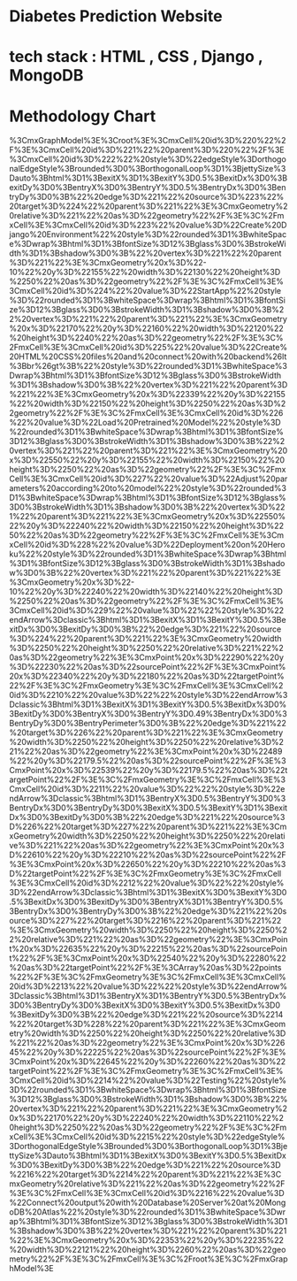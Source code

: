 # Diabetes Prediction Website
# tech stack : HTML , CSS , Django , MongoDB
# Methodology Chart
%3CmxGraphModel%3E%3Croot%3E%3CmxCell%20id%3D%220%22%2F%3E%3CmxCell%20id%3D%221%22%20parent%3D%220%22%2F%3E%3CmxCell%20id%3D%222%22%20style%3D%22edgeStyle%3DorthogonalEdgeStyle%3Brounded%3D0%3BorthogonalLoop%3D1%3BjettySize%3Dauto%3Bhtml%3D1%3BexitX%3D1%3BexitY%3D0.5%3BexitDx%3D0%3BexitDy%3D0%3BentryX%3D0%3BentryY%3D0.5%3BentryDx%3D0%3BentryDy%3D0%3B%22%20edge%3D%221%22%20source%3D%223%22%20target%3D%224%22%20parent%3D%221%22%3E%3CmxGeometry%20relative%3D%221%22%20as%3D%22geometry%22%2F%3E%3C%2FmxCell%3E%3CmxCell%20id%3D%223%22%20value%3D%22Create%20Django%20Environment%22%20style%3D%22rounded%3D1%3BwhiteSpace%3Dwrap%3Bhtml%3D1%3BfontSize%3D12%3Bglass%3D0%3BstrokeWidth%3D1%3Bshadow%3D0%3B%22%20vertex%3D%221%22%20parent%3D%221%22%3E%3CmxGeometry%20x%3D%22-10%22%20y%3D%22155%22%20width%3D%22130%22%20height%3D%2250%22%20as%3D%22geometry%22%2F%3E%3C%2FmxCell%3E%3CmxCell%20id%3D%224%22%20value%3D%22StartApp%22%20style%3D%22rounded%3D1%3BwhiteSpace%3Dwrap%3Bhtml%3D1%3BfontSize%3D12%3Bglass%3D0%3BstrokeWidth%3D1%3Bshadow%3D0%3B%22%20vertex%3D%221%22%20parent%3D%221%22%3E%3CmxGeometry%20x%3D%22170%22%20y%3D%22160%22%20width%3D%22120%22%20height%3D%2240%22%20as%3D%22geometry%22%2F%3E%3C%2FmxCell%3E%3CmxCell%20id%3D%225%22%20value%3D%22Create%20HTML%20CSS%20files%20and%20connect%20with%20backend%26lt%3Bbr%26gt%3B%22%20style%3D%22rounded%3D1%3BwhiteSpace%3Dwrap%3Bhtml%3D1%3BfontSize%3D12%3Bglass%3D0%3BstrokeWidth%3D1%3Bshadow%3D0%3B%22%20vertex%3D%221%22%20parent%3D%221%22%3E%3CmxGeometry%20x%3D%22339%22%20y%3D%22155%22%20width%3D%22150%22%20height%3D%2250%22%20as%3D%22geometry%22%2F%3E%3C%2FmxCell%3E%3CmxCell%20id%3D%226%22%20value%3D%22Load%20Pretrained%20Model%22%20style%3D%22rounded%3D1%3BwhiteSpace%3Dwrap%3Bhtml%3D1%3BfontSize%3D12%3Bglass%3D0%3BstrokeWidth%3D1%3Bshadow%3D0%3B%22%20vertex%3D%221%22%20parent%3D%221%22%3E%3CmxGeometry%20x%3D%22550%22%20y%3D%22155%22%20width%3D%22150%22%20height%3D%2250%22%20as%3D%22geometry%22%2F%3E%3C%2FmxCell%3E%3CmxCell%20id%3D%227%22%20value%3D%22Adjust%20parameters%20according%20to%20model%22%20style%3D%22rounded%3D1%3BwhiteSpace%3Dwrap%3Bhtml%3D1%3BfontSize%3D12%3Bglass%3D0%3BstrokeWidth%3D1%3Bshadow%3D0%3B%22%20vertex%3D%221%22%20parent%3D%221%22%3E%3CmxGeometry%20x%3D%22550%22%20y%3D%22240%22%20width%3D%22150%22%20height%3D%2250%22%20as%3D%22geometry%22%2F%3E%3C%2FmxCell%3E%3CmxCell%20id%3D%228%22%20value%3D%22Deployment%20on%20Heroku%22%20style%3D%22rounded%3D1%3BwhiteSpace%3Dwrap%3Bhtml%3D1%3BfontSize%3D12%3Bglass%3D0%3BstrokeWidth%3D1%3Bshadow%3D0%3B%22%20vertex%3D%221%22%20parent%3D%221%22%3E%3CmxGeometry%20x%3D%22-10%22%20y%3D%22240%22%20width%3D%22140%22%20height%3D%2250%22%20as%3D%22geometry%22%2F%3E%3C%2FmxCell%3E%3CmxCell%20id%3D%229%22%20value%3D%22%22%20style%3D%22endArrow%3Dclassic%3Bhtml%3D1%3BexitX%3D1%3BexitY%3D0.5%3BexitDx%3D0%3BexitDy%3D0%3B%22%20edge%3D%221%22%20source%3D%224%22%20parent%3D%221%22%3E%3CmxGeometry%20width%3D%2250%22%20height%3D%2250%22%20relative%3D%221%22%20as%3D%22geometry%22%3E%3CmxPoint%20x%3D%22290%22%20y%3D%22230%22%20as%3D%22sourcePoint%22%2F%3E%3CmxPoint%20x%3D%22340%22%20y%3D%22180%22%20as%3D%22targetPoint%22%2F%3E%3C%2FmxGeometry%3E%3C%2FmxCell%3E%3CmxCell%20id%3D%2210%22%20value%3D%22%22%20style%3D%22endArrow%3Dclassic%3Bhtml%3D1%3BexitX%3D1%3BexitY%3D0.5%3BexitDx%3D0%3BexitDy%3D0%3BentryX%3D0%3BentryY%3D0.49%3BentryDx%3D0%3BentryDy%3D0%3BentryPerimeter%3D0%3B%22%20edge%3D%221%22%20target%3D%226%22%20parent%3D%221%22%3E%3CmxGeometry%20width%3D%2250%22%20height%3D%2250%22%20relative%3D%221%22%20as%3D%22geometry%22%3E%3CmxPoint%20x%3D%22489%22%20y%3D%22179.5%22%20as%3D%22sourcePoint%22%2F%3E%3CmxPoint%20x%3D%22539%22%20y%3D%22179.5%22%20as%3D%22targetPoint%22%2F%3E%3C%2FmxGeometry%3E%3C%2FmxCell%3E%3CmxCell%20id%3D%2211%22%20value%3D%22%22%20style%3D%22endArrow%3Dclassic%3Bhtml%3D1%3BentryX%3D0.5%3BentryY%3D0%3BentryDx%3D0%3BentryDy%3D0%3BexitX%3D0.5%3BexitY%3D1%3BexitDx%3D0%3BexitDy%3D0%3B%22%20edge%3D%221%22%20source%3D%226%22%20target%3D%227%22%20parent%3D%221%22%3E%3CmxGeometry%20width%3D%2250%22%20height%3D%2250%22%20relative%3D%221%22%20as%3D%22geometry%22%3E%3CmxPoint%20x%3D%22610%22%20y%3D%22210%22%20as%3D%22sourcePoint%22%2F%3E%3CmxPoint%20x%3D%22650%22%20y%3D%22210%22%20as%3D%22targetPoint%22%2F%3E%3C%2FmxGeometry%3E%3C%2FmxCell%3E%3CmxCell%20id%3D%2212%22%20value%3D%22%22%20style%3D%22endArrow%3Dclassic%3Bhtml%3D1%3BexitX%3D0%3BexitY%3D0.5%3BexitDx%3D0%3BexitDy%3D0%3BentryX%3D1%3BentryY%3D0.5%3BentryDx%3D0%3BentryDy%3D0%3B%22%20edge%3D%221%22%20source%3D%227%22%20target%3D%2216%22%20parent%3D%221%22%3E%3CmxGeometry%20width%3D%2250%22%20height%3D%2250%22%20relative%3D%221%22%20as%3D%22geometry%22%3E%3CmxPoint%20x%3D%22635%22%20y%3D%22215%22%20as%3D%22sourcePoint%22%2F%3E%3CmxPoint%20x%3D%22540%22%20y%3D%22280%22%20as%3D%22targetPoint%22%2F%3E%3CArray%20as%3D%22points%22%2F%3E%3C%2FmxGeometry%3E%3C%2FmxCell%3E%3CmxCell%20id%3D%2213%22%20value%3D%22%22%20style%3D%22endArrow%3Dclassic%3Bhtml%3D1%3BentryX%3D1%3BentryY%3D0.5%3BentryDx%3D0%3BentryDy%3D0%3BexitX%3D0%3BexitY%3D0.5%3BexitDx%3D0%3BexitDy%3D0%3B%22%20edge%3D%221%22%20source%3D%2214%22%20target%3D%228%22%20parent%3D%221%22%3E%3CmxGeometry%20width%3D%2250%22%20height%3D%2250%22%20relative%3D%221%22%20as%3D%22geometry%22%3E%3CmxPoint%20x%3D%22645%22%20y%3D%22225%22%20as%3D%22sourcePoint%22%2F%3E%3CmxPoint%20x%3D%22645%22%20y%3D%22260%22%20as%3D%22targetPoint%22%2F%3E%3C%2FmxGeometry%3E%3C%2FmxCell%3E%3CmxCell%20id%3D%2214%22%20value%3D%22Testing%22%20style%3D%22rounded%3D1%3BwhiteSpace%3Dwrap%3Bhtml%3D1%3BfontSize%3D12%3Bglass%3D0%3BstrokeWidth%3D1%3Bshadow%3D0%3B%22%20vertex%3D%221%22%20parent%3D%221%22%3E%3CmxGeometry%20x%3D%22170%22%20y%3D%22240%22%20width%3D%22110%22%20height%3D%2250%22%20as%3D%22geometry%22%2F%3E%3C%2FmxCell%3E%3CmxCell%20id%3D%2215%22%20style%3D%22edgeStyle%3DorthogonalEdgeStyle%3Brounded%3D0%3BorthogonalLoop%3D1%3BjettySize%3Dauto%3Bhtml%3D1%3BexitX%3D0%3BexitY%3D0.5%3BexitDx%3D0%3BexitDy%3D0%3B%22%20edge%3D%221%22%20source%3D%2216%22%20target%3D%2214%22%20parent%3D%221%22%3E%3CmxGeometry%20relative%3D%221%22%20as%3D%22geometry%22%2F%3E%3C%2FmxCell%3E%3CmxCell%20id%3D%2216%22%20value%3D%22Connect%20output%20with%20Database%20Server%20at%20MongoDB%20Atlas%22%20style%3D%22rounded%3D1%3BwhiteSpace%3Dwrap%3Bhtml%3D1%3BfontSize%3D12%3Bglass%3D0%3BstrokeWidth%3D1%3Bshadow%3D0%3B%22%20vertex%3D%221%22%20parent%3D%221%22%3E%3CmxGeometry%20x%3D%22353%22%20y%3D%22235%22%20width%3D%22121%22%20height%3D%2260%22%20as%3D%22geometry%22%2F%3E%3C%2FmxCell%3E%3C%2Froot%3E%3C%2FmxGraphModel%3E
